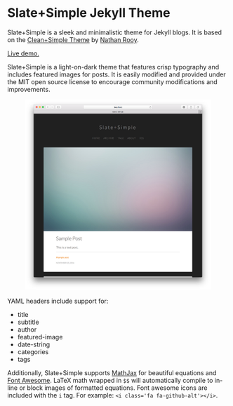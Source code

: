 # Slate+Simple Jekyll Theme

Slate+Simple is a sleek and minimalistic theme for Jekyll blogs. It is based on the [Clean+Simple Theme](https://github.com/nathanrooy/Clean-and-Simple-Jekyll-Theme) by [Nathan Rooy](https://nathanrooy.github.io). 

[Live demo.](https://benradford.github.io)

Slate+Simple is a light-on-dark theme that features crisp typography and includes featured images for posts. It is easily modified and provided under the MIT open source license to encourage community modifications and improvements. 

<figure>
<img src="slate+simple_screenshot.png">
</figure>

YAML headers include support for:

* title
* subtitle
* author
* featured-image
* date-string
* categories
* tags

Additionally, Slate+Simple supports [MathJax](https://www.mathjax.org) for beautiful equations and [Font Awesome](http://fontawesome.io/icons/). LaTeX math wrapped in `$$` will automatically compile to in-line or block images of formatted equations. Font awesome icons are included with the `i` tag. For example: `<i class='fa fa-github-alt'></i>`.


